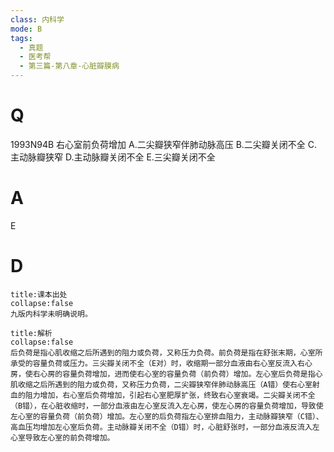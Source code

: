 ```yaml
---
class: 内科学
mode: B
tags:
  - 真题
  - 医考帮
  - 第三篇-第八章-心脏瓣膜病
---
```


# Q
1993N94B 右心室前负荷增加
A.二尖瓣狭窄伴肺动脉高压
B.二尖瓣关闭不全
C.主动脉瓣狭窄
D.主动脉瓣关闭不全
E.三尖瓣关闭不全

# A
E
# D
```ad-note
title:课本出处
collapse:false
九版内科学未明确说明。
```

```ad-summary
title:解析
collapse:false
后负荷是指心肌收缩之后所遇到的阻力或负荷，又称压力负荷。前负荷是指在舒张末期，心室所承受的容量负荷或压力。三尖瓣关闭不全（E对）时，收缩期一部分血液由右心室反流入右心房，使右心房的容量负荷增加，进而使右心室的容量负荷（前负荷）增加。左心室后负荷是指心肌收缩之后所遇到的阻力或负荷，又称压力负荷，二尖瓣狭窄伴肺动脉高压（A错）使右心室射血的阻力增加，右心室后负荷增加，引起右心室肥厚扩张，终致右心室衰竭。二尖瓣关闭不全（B错），在心脏收缩时，一部分血液由左心室反流入左心房，使左心房的容量负荷增加，导致使左心室的容量负荷（前负荷）增加。左心室的后负荷指左心室排血阻力，主动脉瓣狭窄（C错）、高血压均增加左心室后负荷。主动脉瓣关闭不全（D错）时，心脏舒张时，一部分血液反流入左心室导致左心室的前负荷增加。
```


